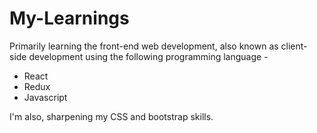 # My-Learnings

Primarily learning the front-end web development, also known as client-side development using the following programming language -
 
- React
- Redux
- Javascript

I'm also, sharpening my CSS and bootstrap skills.

